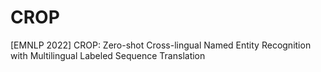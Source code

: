 # CROP
[EMNLP 2022] CROP: Zero-shot Cross-lingual Named Entity Recognition with Multilingual Labeled Sequence Translation
